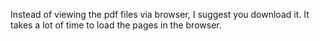Instead of viewing the pdf files via browser, I suggest you download it. It takes a lot of time to load the pages in the browser.
